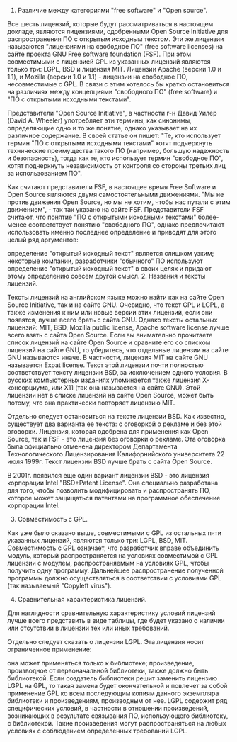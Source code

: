 
1. Различие между категориями "free software" и "Open source".

Все шесть лицензий, которые будут рассматриваться в настоящем докладе, являются лицензиями, одобренными Open Source Initiative для распространения ПО с открытым исходным текстом. Эти же лицензии называются "лицензиями на свободное ПО" (free software licenses) на сайте проекта GNU Free software foundation (FSF). При этом совместимыми с лицензией GPL из указанных лицензий являются только три: LGPL, BSD и лицензия MIT. Лицензии Apache (версии 1.0 и 1.1), и Mozilla (версии 1.0 и 1.1) - лицензии на свободное ПО, несовместимые с GPL. В связи с этим хотелось бы кратко остановиться на различиях между концепциями "свободного ПО" (free software) и "ПО с открытыми исходными текстами".

Представители "Open Source Initiative", в частности г-н Давид Уилер (David A. Wheeler) употребляет эти термины, как синонимы, определяющие одно и то же понятие, однако указывает на их различное содержание. В своей статье он пишет: "Те, кто использует термин "ПО с открытыми исходными текстами" хотят подчеркнуть технические преимущества такого ПО (например, большую надежность и безопасность), тогда как те, кто использует термин "свободное ПО", хотят подчеркнуть независимость от контроля со стороны третьих лиц за использованием ПО".

Как считают представители FSF, в настоящее время Free Software и Open Source являются двумя самостоятельными движениями. "Мы не против движения Open Source, но мы не хотим, чтобы нас путали с этим движением", - так так указано на сайте FSF. Представители FSF считают, что понятие "ПО с открытыми исходными текстами" более-менее соответствует понятию "свободного ПО", однако предпочитают использовать именно последнее определение и приводят для этого целый ряд аргументов:

определение "открытый исходный текст" является слишком узким;
некоторые компании, разработчики "обычного" ПО используют определение "открытый исходный текст" в своих целях и придают этому определению совсем другой смысл.
2. Названия и тексты лицензий.

Тексты лицензий на английском языке можно найти как на сайте Open Source Initiative, так и на сайте GNU. Очевидно, что текст GPL и LGPL, а также изменения к ним или новые версии этих лицензий, если они появятся, лучше всего брать с сайта GNU. Однако тексты остальных лицензий: MIT, BSD, Mozilla public license, Apache software license лучше всего взять с сайта Open Source. Если вы внимательно прочитаете список лицензий на сайте Open Source и сравните его со списком лицензий на сайте GNU, то убедитесь, что отдельные лицензии на сайте GNU называются иначе. В частности, лицензия MIT на сайте GNU называется Expat license. Текст этой лицензии почти полностью соответствует тексту лицензии BSD, за исключением одного условия. В русских компьютерных изданиях упоминается также лицензия X-консорциума, или X11 (так она называется на сайте GNU). Этой лицензии нет в списке лицензий на сайте Open Source, может быть потому, что она практически повторяет лицензию MIT.

Отдельно следует остановиться на тексте лицензии BSD. Как известно, существует два варианта ее текста: с оговоркой о рекламе и без этой оговорки. Лицензия, которая одобрена для применения как Open Source, так и FSF - это лицензия без оговорки о рекламе. Эта оговорка была официально отменена директором Департамента Технологического Лицензирования Калифорнийского университета 22 июля 1999г. Текст лицензии BSD лучше брать с сайта Open Source.

В 2001г. появился еще один вариант лицензии BSD - это лицензия корпорации Intel "BSD+Patent License". Она специально разработана для того, чтобы позволить модифицировать и распространять ПО, которое может защищаться патентами на программное обеспечение корпорации Intel.

3. Совместимость с GPL.

Как уже было сказано выше, совместимыми с GPL из остальных пяти указанных лицензий, являются только три: LGPL, BSD, MIT. Совместимость с GPL означает, что разработчик вправе объединить модуль, который распространяется на условиях совместимой с GPL лицензии с модулем, распространяемым на условиях GPL, чтобы получить одну программу. Дальнейшее распространение полученной программы должно осуществляться в соответствии с условиями GPL (так называемый "Copyleft virus").

4. Сравнительная характеристика лицензий.

Для наглядности сравнительную характеристику условий лицензий лучше всего представить в виде таблицы, где будет указано о наличии или отсутствии в лицензии тех или иных требований.



Отдельно следует сказать о лицензии LGPL. Эта лицензия носит ограниченное применение:

она может применяться только к библиотеке;
произведение, производное от первоначальной библиотеки, также должно быть библиотекой.
Если создатель библиотеки решит заменить лицензию LGPL на GPL, то такая замена будет окончательной и повлечет за собой применение GPL ко всем последующим копиям данного экземпляра библиотеки и произведениям, производным от нее. LGPL содержит ряд специфических условий, в частности в отношении произведений, возникающих в результате связывания ПО, использующего библиотеку, с библиотекой. Такие произведения могут распространяться на любых условиях с соблюдением определенных требований LGPL.
